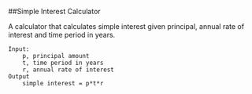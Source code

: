 ##Simple Interest Calculator

A calculator that calculates simple interest given principal, annual rate of interest and time period in years.
```
Input:
    p, principal amount
    t, time period in years
    r, annual rate of interest
Output
    simple interest = p*t*r
```
